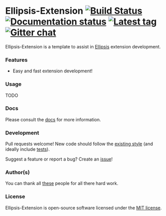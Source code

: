 # Ellipsis-Extension [![Build Status][travis-image]][travis-url] [![Documentation status][docs-image]][docs-url] [![Latest tag][tag-image]][tag-url] [![Gitter chat][gitter-image]][gitter-url]

Ellipsis-Extension is a template to assist in [Ellipsis][ellipsis] extension
development.

### Features
- Easy and fast extension development!

### Usage

TODO

### Docs
Please consult the [docs][docs-url] for more information.

### Development
Pull requests welcome! New code should follow the [existing style][style-guide]
(and ideally include [tests][bats]).

Suggest a feature or report a bug? Create an [issue][issues]!

### Author(s)
You can thank all [these][contributors] people for all there hard work.

### License
Ellipsis-Extension is open-source software licensed under the [MIT license][mit-license].

[travis-image]: https://img.shields.io/travis/ellipsis/ellipsis-extension.svg
[travis-url]:   https://travis-ci.org/ellipsis/ellipsis-extension
[docs-image]:   https://readthedocs.org/projects/ellipsis/badge/?version=master
[docs-url]:     http://ellipsis.readthedocs.org/en/master/extensions
[tag-image]:    https://img.shields.io/github/tag/ellipsis/ellipsis-extension.svg
[tag-url]:      https://github.com/ellipsis/ellipsis-extension/tags
[gitter-image]: https://badges.gitter.im/ellipsis/ellipsis.svg
[gitter-url]:   https://gitter.im/ellipsis/ellipsis

[ellipsis]:     https://github.com/ellipsis/ellipsis

[style-guide]:  https://google-styleguide.googlecode.com/svn/trunk/shell.xml
[bats]:         https://github.com/sstephenson/bats
[issues]:       http://github.com/ellipsis/ellipsis-extension/issues

[contributors]: https://github.com/ellipsis/ellipsis-extension/graphs/contributors
[mit-license]:  http://opensource.org/licenses/MIT
